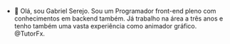 - 👋 Olá, sou Gabriel Serejo.
Sou um Programador front-end pleno com conhecimentos em backend também. Já trabalho na área a três anos e tenho também uma vasta experiência como animador gráfico.
@TutorFx.

<!---
TutorFx/TutorFx is a ✨ special ✨ repository because its `README.md` (this file) appears on your GitHub profile.
You can click the Preview link to take a look at your changes.
--->
